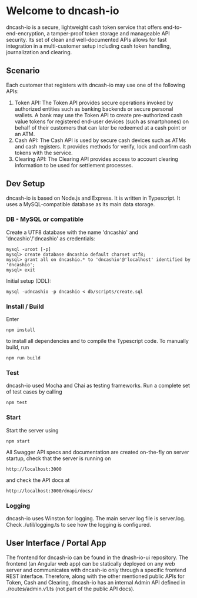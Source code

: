 # Welcome to dncash-io

dncash-io is a secure, lightweight cash token service that offers end-to-end-encryption, a tamper-proof token storage and manageable API security. Its set of clean and well-documented APIs allows for fast integration in a multi-customer setup including cash token handling, journalization and clearing.

## Scenario

Each customer that registers with dncash-io may use one of the following APIs:
1. Token API: The Token API provides secure operations invoked by authorized entities such as banking backends or secure personal wallets. A bank may use the Token API to create pre-authorized cash value tokens for registered end-user devices (such as smartphones) on behalf of their customers that can later be redeemed at a cash point or an ATM.
2. Cash API: The Cash API is used by secure cash devices such as ATMs and cash registers. It provides methods for verify, lock and confirm cash tokens with the service.
3. Clearing API: The Clearing API provides access to account clearing information to be used for settlement processes.

## Dev Setup

dncash-io is based on Node.js and Express. It is written in Typescript. It uses a MySQL-compatible database as its main data storage.

### DB - MySQL or compatible

Create a UTF8 database with the name 'dncashio' and 'dncashio'/'dncashio' as credentials:

    mysql -uroot [-p]
    mysql> create database dncashio default charset utf8;
    mysql> grant all on dncashio.* to 'dncashio'@'localhost' identified by 'dncashio';
    mysql> exit
    
Initial setup (DDL):
    
    mysql -udncashio -p dncashio < db/scripts/create.sql

### Install / Build

Enter

    npm install
    
to install all dependencies and to compile the Typescript code. To manually build, run

    npm run build

### Test

dncash-io used Mocha and Chai as testing frameworks. Run a complete set of test cases by calling

    npm test

### Start

Start the server using

    npm start

All Swagger API specs and documentation are created on-the-fly on server startup, check that the server is running on

    http://localhost:3000
    
and check the API docs at

    http://localhost:3000/dnapi/docs/
    
### Logging

dncash-io uses Winston for logging. The main server log file is server.log. Check ./util/logging.ts to see how the logging is configured.

## User Interface / Portal App

The frontend for dncash-io can be found in the dnash-io-ui repository. The frontend (an Angular web app) can be statically deployed on any web server and communicates with dncash-io only through a specific frontend REST interface. Therefore, along with the other mentioned public APIs for Token, Cash and Clearing, dncash-io has an internal Admin API defined in ./routes/admin.v1.ts (not part of the public API docs).
